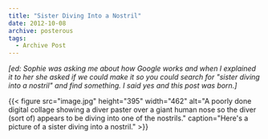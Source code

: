 ```yaml
---
title: "Sister Diving Into a Nostril"
date: 2012-10-08
archive: posterous
tags: 
  - Archive Post
---
```


*[ed: Sophie was asking me about how Google works and when I explained it to her she asked if we could make it so you could search for "sister diving into a nostril" and find something. I said yes and this post was born.]*

{{< figure 
	src="image.jpg" 
	height="395" 
	width="462" 
	alt="A poorly done digital collage showing a diver paster over a giant human nose so the diver (sort of) appears to be diving into one of the nostrils." 
	caption="Here's a picture of a sister diving into a nostril." >}}
